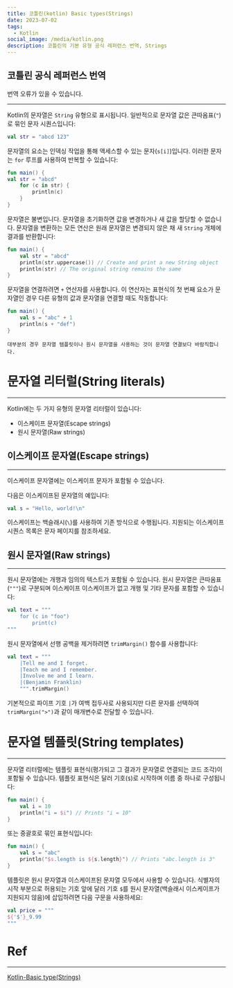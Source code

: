 ```yaml
---
title: 코틀린(kotlin) Basic types(Strings)
date: 2023-07-02
tags:
  - Kotlin
social_image: /media/kotlin.png
description: 코틀린의 기본 유형 공식 레퍼런스 번역, Strings
---
```

## 코틀린 공식 레퍼런스 번역   

번역 오류가 있을 수 있습니다.

---

Kotlin의 문자열은 `String` 유형으로 표시됩니다. 일반적으로 문자열 값은 큰따옴표(`"`)로 묶인 문자 시퀀스입니다:

```kotlin
val str = "abcd 123"
```

문자열의 요소는 인덱싱 작업을 통해 액세스할 수 있는 문자(`s[i]`)입니다. 이러한 문자는 `for` 루프를 사용하여 반복할 수 있습니다:

```kotlin
fun main() {
val str = "abcd"
    for (c in str) {
        println(c)
    }
}
```

문자열은 불변입니다. 문자열을 초기화하면 값을 변경하거나 새 값을 할당할 수 없습니다. 문자열을 변환하는 모든 연산은 원래 문자열은 변경되지 않은 채 새 `String` 개체에 결과를 반환합니다:

```kotlin
fun main() {
    val str = "abcd"
    println(str.uppercase()) // Create and print a new String object
    println(str) // The original string remains the same
}
```

문자열을 연결하려면 `+` 연산자를 사용합니다. 이 연산자는 표현식의 첫 번째 요소가 문자열인 경우 다른 유형의 값과 문자열을 연결할 때도 작동합니다:

```kotlin
fun main() {
    val s = "abc" + 1
    println(s + "def")
}
```
```
대부분의 경우 문자열 템플릿이나 원시 문자열을 사용하는 것이 문자열 연결보다 바람직합니다.
```
# 문자열 리터럴(String literals)

---

Kotlin에는 두 가지 유형의 문자열 리터럴이 있습니다:

- 이스케이프 문자열(Escape strings)
- 원시 문자열(Raw strings)

## 이스케이프 문자열(Escape strings)

---

이스케이프 문자열에는 이스케이프 문자가 포함될 수 있습니다.

다음은 이스케이프된 문자열의 예입니다:

```kotlin
val s = "Hello, world!\n"
```

이스케이프는 백슬래시(`\`)를 사용하여 기존 방식으로 수행됩니다.
지원되는 이스케이프 시퀀스 목록은 문자 페이지를 참조하세요.

## 원시 문자열(Raw strings)

---

원시 문자열에는 개행과 임의의 텍스트가 포함될 수 있습니다. 원시 문자열은 큰따옴표(`"""`)로 구분되며 이스케이프 이스케이프가 없고 개행 및 기타 문자를 포함할 수 있습니다:

```kotlin
val text = """
    for (c in "foo")
        print(c)
"""
```

원시 문자열에서 선행 공백을 제거하려면 `trimMargin()` 함수를 사용합니다:

```kotlin
val text = """
    |Tell me and I forget.
    |Teach me and I remember.
    |Involve me and I learn.
    |(Benjamin Franklin)
    """.trimMargin()
```

기본적으로 파이프 기호 `|`가 여백 접두사로 사용되지만 다른 문자를 선택하여 `trimMargin(">")`과 같이 매개변수로 전달할 수 있습니다.

# 문자열 템플릿(String templates)

---

문자열 리터럴에는 템플릿 표현식(평가되고 그 결과가 문자열로 연결되는 코드 조각)이 포함될 수 있습니다. 템플릿 표현식은 달러 기호(`$`)로 시작하며 이름 중 하나로 구성됩니다:

```kotlin
fun main() {
    val i = 10
    println("i = $i") // Prints "i = 10"
}
```

또는 중괄호로 묶인 표현식입니다:

```kotlin
fun main() {
    val s = "abc"
    println("$s.length is ${s.length}") // Prints "abc.length is 3"
}
```

템플릿은 원시 문자열과 이스케이프된 문자열 모두에서 사용할 수 있습니다. 식별자의 시작 부분으로 허용되는 기호 앞에 달러 기호 `$`를 원시 문자열(백슬래시 이스케이프가 지원되지 않음)에 삽입하려면 다음 구문을 사용하세요:

```kotlin
val price = """
${'$'}_9.99
"""
```

# Ref
---
[Kotlin-Basic type(Strings)](https://kotlinlang.org/docs/strings.html#string-templates)